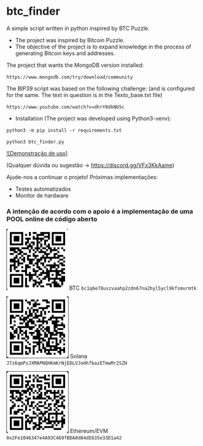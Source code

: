 # btc_finder
A simple script written in python inspired by BTC Puzzle.
 
* The project was inspired by Bitcoin Puzzle.
* The objective of the project is to expand knowledge in the process of generating Bitcoin keys and addresses.

The project that wants the MongoDB version installed:
```
https://www.mongodb.com/try/download/community
```
The BIP39 script was based on the following challenge: (and is configured for the same. The text in question is in the Texto_base.txt file)
```
https://www.youtube.com/watch?v=dhrY0dkNb5c
```

* Installation (The project was developed using Python3-venv):

```
python3 -m pip install -r requirements.txt
```
```
python3 btc_finder.py
```
[![Demonstração de uso]](https://www.youtube.com/watch?v=igaNrEXukRA)

(Qualquer dúvida ou sugestão -> https://discord.gg/VFx3KkAame)

Ajude-nos a continuar o projeto! Próximas implementações:

* Testes automatizados
* Monitor de hardware

### A intenção de acordo com o apoio é a implementação de uma POOL online de código aberto 

![BTC Wallet](apoio/BTC_address.jpg) BTC ```bc1q6e78uszvaahp2zdn67na2hyl5ycl9kfsmurmtk```

![Solana Wallet](apoio/Solana_address.jpg) Solana ```J7z6qmPsJXMAPNQHKmKrNjEDLVJoHh7bazETmwMr2SZH```

![Ethereum/EVM Wallet](apoio/Ethereum-EVM_address.jpg) Ethereum/EVM ```0x2Fe1046347e4A93C469fBDA0d84dE635e33D1a42```